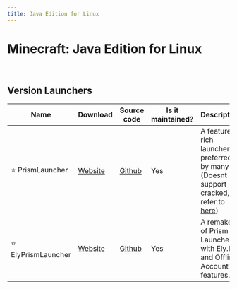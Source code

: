 ```yaml
---
title: Java Edition for Linux
---
```


# Minecraft: Java Edition for Linux

<br>

## Version Launchers

| Name | Download | Source code | Is it maintained? | Description
| ------ | ------ | ------ | ------ | ------
| ⭐ PrismLauncher | [Website](https://prismlauncher.org/) | [Github](https://github.com/PrismLauncher/PrismLauncher) | Yes | A feature-rich launcher, preferred by many (Doesnt support cracked, refer to [here](https://mcdoc.site/java/windows#prism-launcher-tools))
| ⭐ ElyPrismLauncher | [Website](https://elyprismlauncher.github.io/) | [Github](https://github.com/Octol1ttle/ElyPrismLauncher) | Yes | A remake of Prism Launcher with Ely.By and Offline Account features.
